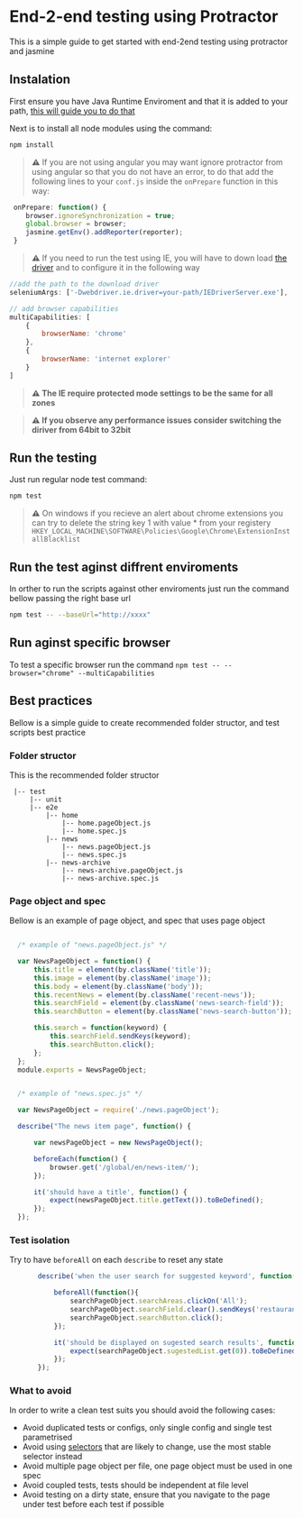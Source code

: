 # End-2-end testing using Protractor

This is a simple guide to get started with end-2end testing using protractor and jasmine

## Instalation

First ensure you have Java Runtime Enviroment and that it is added to your path, [this will guide you to do that](https://docs.oracle.com/javase/tutorial/essential/environment/paths.html)


Next is to install all node modules using the command:

```sh
npm install
```

> **⚠** If you are not using angular you may want ignore protractor from using angular so that you do not have an error, to do that add the following lines to your `conf.js` inside the `onPrepare` function in this way:

```js
 onPrepare: function() {
    browser.ignoreSynchronization = true;
    global.browser = browser;
    jasmine.getEnv().addReporter(reporter);
 }
```

> **⚠** If you need to run the test using IE, you will have to down load [the driver](http://selenium-release.storage.googleapis.com/index.html?path=2.53/) and to configure it in the following way

```js
//add the path to the download driver
seleniumArgs: ['-Dwebdriver.ie.driver=your-path/IEDriverServer.exe'],

// add browser capabilities
multiCapabilities: [
    {
        browserName: 'chrome'
    },
    {
        browserName: 'internet explorer'
    }
]
```

> **⚠ The IE require protected mode settings to be the same for all zones**

> **⚠ If you observe any performance issues consider switching the diriver from 64bit to 32bit**

## Run the testing

Just run regular node test command:

```sh
npm test
```

> **⚠** On windows if you recieve an alert about chrome extensions you can try to delete the string key 1 with value * from your registery
> `HKEY_LOCAL_MACHINE\SOFTWARE\Policies\Google\Chrome\ExtensionInstallBlacklist`

## Run the test aginst diffrent enviroments

In orther to run the scripts against other enviroments just run the command bellow passing the right base url 

```sh
npm test -- --baseUrl="http://xxxx"
```

## Run aginst specific browser

To test a specific browser run the command `npm test -- --browser="chrome" --multiCapabilities`

## Best practices

Bellow is a simple guide to create recommended folder structor, and test scripts best practice

### Folder structor

This is the recommended folder structor

```dir
 |-- test
     |-- unit
     |-- e2e
         |-- home
             |-- home.pageObject.js
             |-- home.spec.js
         |-- news
             |-- news.pageObject.js
             |-- news.spec.js
         |-- news-archive
             |-- news-archive.pageObject.js
             |-- news-archive.spec.js
```

### Page object and spec

Bellow is an example of page object, and spec that uses page object

```js

  /* example of "news.pageObject.js" */

  var NewsPageObject = function() {
      this.title = element(by.className('title'));
      this.image = element(by.className('image'));
      this.body = element(by.className('body'));
      this.recentNews = element(by.className('recent-news'));
      this.searchField = element(by.className('news-search-field'));
      this.searchButton = element(by.className('news-search-button'));

      this.search = function(keyword) {
          this.searchField.sendKeys(keyword);
          this.searchButton.click();
      };
  };
  module.exports = NewsPageObject;


  /* example of "news.spec.js" */

  var NewsPageObject = require('./news.pageObject');

  describe("The news item page", function() {

      var newsPageObject = new NewsPageObject();

      beforeEach(function() {
          browser.get('/global/en/news-item/');
      });

      it('should have a title', function() {
          expect(newsPageObject.title.getText()).toBeDefined();
      });
  });
```

### Test isolation

Try to have `beforeAll` on each `describe` to reset any state

```js
       describe('when the user search for suggested keyword', function(){

           beforeAll(function(){
               searchPageObject.searchAreas.clickOn('All');
               searchPageObject.searchField.clear().sendKeys('restaurant menu');
               searchPageObject.searchButton.click();
           });

           it('should be displayed on sugested search results', function(){
               expect(searchPageObject.sugestedList.get(0)).toBeDefined();
           });
       });
```

### What to avoid

In order to write a clean test suits you should avoid the following cases:

- Avoid duplicated tests or configs, only single config and single test parametrised
- Avoid using [selectors](https://github.com/angular/protractor/blob/master/docs/locators.md) that are likely to change, use the most stable selector instead
- Avoid multiple page object per file, one page object must be used in one spec
- Avoid coupled tests, tests should be independent at file level
- Avoid testing on a dirty state, ensure that you navigate to the page under test before each test if possible